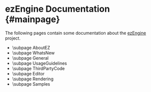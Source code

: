 ezEngine Documentation {#mainpage}
======================

The following pages contain some documentation about the [ezEngine](http://www.ezengine.net) project.

 * \subpage AboutEZ
 * \subpage WhatsNew
 * \subpage General
 * \subpage UsageGuidelines
 * \subpage ThirdPartyCode
 * \subpage Editor
 * \subpage Rendering
 * \subpage Samples
